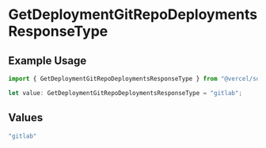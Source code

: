 # GetDeploymentGitRepoDeploymentsResponseType

## Example Usage

```typescript
import { GetDeploymentGitRepoDeploymentsResponseType } from "@vercel/sdk/models/operations";

let value: GetDeploymentGitRepoDeploymentsResponseType = "gitlab";
```

## Values

```typescript
"gitlab"
```